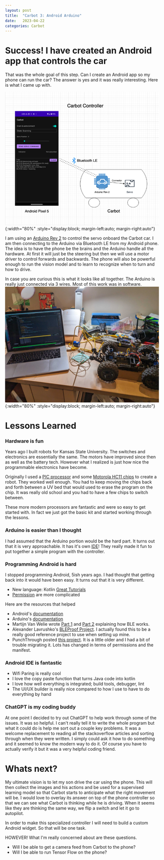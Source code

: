 ```yaml
---
layout: post
title:  "Carbot 3: Android Arduino"
date:   2023-04-22
categories: Carbot
---
```


# Success! I have created an Android app that controls the car
That was the whole goal of this step. Can I create an Android app so my phone can run the car? The answer is yes and it was really interesting. Here is what I came up with.

![1](/assets/images/carbot/Carbot_Controller.png){:width="80%" :style="display:block; margin-left:auto; margin-right:auto"}

I am using an [Arduino Rev 2](https://store.arduino.cc/products/arduino-uno-wifi-rev2) to control the servo onboard the Carbot car. I am then connecting to the Arduino via Bluetooth LE from my Android phone. The idea is to have the phone be the brains and the Arduino handle all the hardware. At first it will just be the steering but then we will use a motor driver to control forwards and backwards. The phone will also be powerful enough to run the vision model and to learn to recognize when to turn and how to drive.

In case you are curious this is what it looks like all together. The Arduino is really just connected via 3 wires. Most of this work was in software.
![1](/assets/images/carbot/CarbotWtihArduino.jpg){:width="80%" :style="display:block; margin-left:auto; margin-right:auto"}

# Lessons Learned
### Hardware is fun
Years ago I built robots for Kansas State University. The switches and electronics are essentially the same. The motors have improved since then as well as the battery tech. However what I realized is just how nice the programmable electronics have become.

Originally I used a [PIC processor](https://www.microchip.com/en-us/products/microcontrollers-and-microprocessors/8-bit-mcus/pic-mcus) and some [Motorola HC11 chips](https://en.wikipedia.org/wiki/Motorola_68HC11) to create a robot. They worked well enough. You had to keep moving the chips back and forth between a UV bed that would used to erase the program on the chip. It was really old school and you had to have a few chips to switch between.

These more modern processors are fantastic and were so easy to get started with. In fact we just got the basic kit and started working through the lessons.


### Arduino is easier than I thought
I had assumed that the Arduino portion would be the hard part. It turns out that it is very approachable. It has it's own [IDE](https://www.arduino.cc/en/software)! They really made it fun to put together a simple program with the controller.

### Programming Android is hard
I stopped programming Android, 5ish years ago.  I had thought that getting back into it would have been easy. It turns out that it is very different.
- New language: Kotlin [Great Tutorials](https://developer.android.com/kotlin/campaign/learn)
- [Permission](https://developer.android.com/guide/topics/connectivity/bluetooth/permissions) are more complicated

Here are the resources that helped
- Android's [documentation](https://developer.android.com/guide/topics/connectivity/bluetooth/transfer-ble-data)
- Arduino's [documentation](https://reference.arduino.cc/reference/en/libraries/arduinoble/)
- Martijn Van Welie wrote [Part 1](https://medium.com/@martijn.van.welie/making-android-ble-work-part-1-a736dcd53b02) and [Part 2](https://medium.com/@martijn.van.welie/making-android-ble-work-part-2-47a3cdaade07) explaining how BLE works.
- Alexander Lavrushko's [BLEProof Project](https://github.com/alexanderlavrushko/BLEProof-collection). I actually found this to be a really good reference project to use when setting up mine.
- PunchThrough posted [this project](https://punchthrough.com/android-ble-guide/). It is a little older and I had a bit of trouble migrating it. Lots has changed in terms of permissions and the manifest.

### Android IDE is fantastic
- Wifi Paring is really cool
- I love the copy paste function that turns Java code into kotlin
- I love how well everything is integrated; build tools, debugger, lint
- The UI/UX builder is really nice compared to how I use to have to do everything by hand

### ChatGPT is my coding buddy
At one point I decided to try out ChatGPT to help work through some of the issues. It was so helpful. I can't really tell it to write the whole program but what it could do is help me sort out a couple key problems. It was a welcome replacement to reading all the stackoverflow articles and sorting through when they were written. I simply could ask it how to do something and it seemed to know the modern way to do it. Of course you have to actually verify it but it was a very helpful coding friend.

# Whats next?

My ultimate vision is to let my son drive the car using the phone. This will then collect the images and his actions and be used for a supervised learning model so that Carbot starts to anticipate what the right movement will be. I would love to overlay its answer on top of the phone controller so that we can see what Carbot is thinking while he is driving. When it seems like they are thinking the same way, we flip a switch and let it go to autopilot.

In order to make this specialized controller I will need to build a custom Android widget. So that will be one task.

HOWEVER! What I'm really concerned about are these questions.
* Will I be able to get a camera feed from Carbot to the phone?
* Will I be able to run Tensor Flow on the phone?
